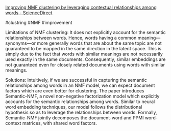 [Improving NMF clustering by leveraging contextual relationships among words - ScienceDirect](https://www.sciencedirect.com/science/article/abs/pii/S0925231222005185?via%3Dihub)

#clustring #NMF #improvement 

Limitations of NMF clustering:
It does not explicitly account for the semantic relationships between words. Hence, words having a common meaning—synonyms—or more generally words that are about the same topic are not guaranteed to be mapped in the same direction in the latent space. This is simply due to the fact that words with similar meanings are not necessarily used exactly in the same documents. Consequently, similar embeddings are not guaranteed even for closely related documents using words with similar meanings. 

Solutions:
Intuitively, if we are successful in capturing the semantic relationships among words in an NMF model, we can expect document factors which are even better for clustering.
The paper introduces Semantic-NMF, a novel non-negative factorization model which explicitly accounts for the semantic relationships among words. Similar to neural word embedding techniques, our model follows the distributional hypothesis so as to leverage the relationships between words. Formally, Semantic-NMF jointly decomposes the document-word and PPMI word-context matrices, with shared word factors.